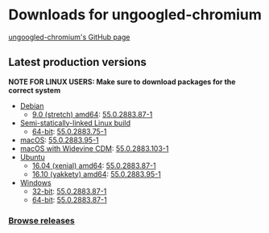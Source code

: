 # Downloads for ungoogled-chromium

[ungoogled-chromium's GitHub page](//github.com/Eloston/ungoogled-chromium)

## Latest production versions

**NOTE FOR LINUX USERS: Make sure to download packages for the correct system**

* [Debian](/ungoogled-chromium-binaries/releases/debian)
    * [9.0 (stretch) amd64](/ungoogled-chromium-binaries/releases/debian/stretch_amd64): [55.0.2883.87-1](/ungoogled-chromium-binaries/releases/debian/stretch_amd64/55.0.2883.87-1)
* [Semi-statically-linked Linux build](/ungoogled-chromium-binaries/releases/linux_static)
    * [64-bit](/ungoogled-chromium-binaries/releases/linux_static/64bit): [55.0.2883.75-1](/ungoogled-chromium-binaries/releases/linux_static/64bit/55.0.2883.75-1)
* [macOS](/ungoogled-chromium-binaries/releases/macos): [55.0.2883.95-1](/ungoogled-chromium-binaries/releases/macos/55.0.2883.95-1)
* [macOS with Widevine CDM](/ungoogled-chromium-binaries/releases/macos): [55.0.2883.103-1](https://github.com/9Morello/ungoogled-chromium-binaries/releases/tag/55.0.2883.103)
* [Ubuntu](/ungoogled-chromium-binaries/releases/ubuntu)
    * [16.04 (xenial) amd64](/ungoogled-chromium-binaries/releases/ubuntu/xenial_amd64): [55.0.2883.87-1](/ungoogled-chromium-binaries/releases/ubuntu/xenial_amd64/55.0.2883.87-1)
    * [16.10 (yakkety) amd64](/ungoogled-chromium-binaries/releases/ubuntu/yakkety_amd64): [55.0.2883.95-1](/ungoogled-chromium-binaries/releases/ubuntu/yakkety_amd64/55.0.2883.95-1)
* [Windows](/ungoogled-chromium-binaries/releases/windows)
    * [32-bit](/ungoogled-chromium-binaries/releases/windows/32bit): [55.0.2883.87-1](/ungoogled-chromium-binaries/releases/windows/32bit/55.0.2883.87-1)
    * [64-bit](/ungoogled-chromium-binaries/releases/windows/64bit): [55.0.2883.87-1](/ungoogled-chromium-binaries/releases/windows/64bit/55.0.2883.87-1)

### [Browse releases](releases)
